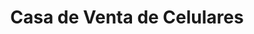 ---
title: "Casa de Venta de Celulares"
url: /ciudad-autonoma-de-buenos-aires/casa-de-venta-de-celulares/
shop: Handy
---